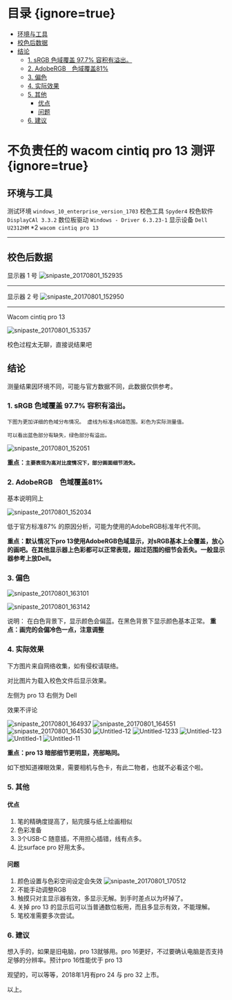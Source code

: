 # 目录 {ignore=true}
<!-- @import "[TOC]" {cmd="toc" depthFrom=1 depthTo=6 orderedList=false} -->
<!-- code_chunk_output -->

* [环境与工具](#环境与工具)
* [校色后数据](#校色后数据)
* [结论](#结论)
	* [1. sRGB 色域覆盖 97.7% 容积有溢出。](#1-srgb-色域覆盖-977-容积有溢出)
	* [2.  AdobeRGB　色域覆盖81%](#2-adobergb-色域覆盖81)
	* [3. 偏色](#3-偏色)
	* [4. 实际效果](#4-实际效果)
	* [5. 其他](#5-其他)
		* [优点](#优点)
		* [问题](#问题)
	* [6. 建议](#6-建议)

<!-- /code_chunk_output -->


# 不负责任的 wacom cintiq pro 13 测评 {ignore=true}

##  环境与工具

测试环境 `windows_10_enterprise_version_1703`
校色工具 `Spyder4`
校色软件 `DisplayCAl 3.3.2`
数位板驱动 `Windows - Driver 6.3.23-1`
显示设备 `Dell U2312HM` *2 `wacom cintiq pro 13`

-----

## 校色后数据

显示器 1 号
![snipaste_20170801_152935](https://i.loli.net/2017/08/01/59802f0269cfe.png)
<!-- ![snipaste_20170801_152950](/assets/snipaste_20170801_152950.png) -->

---

显示器 2 号
![snipaste_20170801_152950](https://i.loli.net/2017/08/01/59802f0cafa00.png)
<!-- ![snipaste_20170801_152935](/assets/snipaste_20170801_152935.png) -->

-----

 Wacom cintiq pro 13
 <!-- ![snipaste_20170801_153357](/assets/snipaste_20170801_153357.png) -->
 ![snipaste_20170801_153357](https://i.loli.net/2017/08/01/59802fda5f34f.png)

校色过程太无聊，直接说结果吧

## 结论

测量结果因环境不同，可能与官方数据不同，此数据仅供参考。

### 1. sRGB 色域覆盖 97.7% 容积有溢出。

    下图为更加详细的色域分布情况。 虚线为标准sRGB范围。彩色为实际测量值。

    可以看出蓝色部分有缺失，绿色部分有溢出。

<!-- ![snipaste_20170801_152051](/assets/snipaste_20170801_152051.png) -->
![snipaste_20170801_152051](https://i.loli.net/2017/08/01/5980375e3837f.png)

**重点：`主要表现为高对比度情况下，部分画面细节消失。`**

### 2.  AdobeRGB　色域覆盖81%  
基本说明同上　
<!-- ![snipaste_20170801_152034](/assets/snipaste_20170801_152034.png) -->
![snipaste_20170801_152034](https://i.loli.net/2017/08/01/5980376e8732e.png)

低于官方标准87% 的原因分析，可能为使用的AdobeRGB标准年代不同。

**重点：默认情况下pro 13使用AdobeRGB色域显示，对sRGB基本上全覆盖，放心的画吧。在其他显示器上色彩都可以正常表现，超过范围的细节会丢失。一般显示器参考上放Dell。**

### 3. 偏色

<!-- ![snipaste_20170801_163101](/assets/snipaste_20170801_163101.png) -->
![snipaste_20170801_163101](https://i.loli.net/2017/08/01/59803d399f503.png)
<!-- ![snipaste_20170801_163142](/assets/snipaste_20170801_163142.png) -->
![snipaste_20170801_163142](https://i.loli.net/2017/08/01/59803d6786330.png)

说明： 在白色背景下，显示颜色会偏蓝。在黑色背景下显示颜色基本正常。
**重点：画完的会偏冷色一点，注意调整**

### 4. 实际效果

下方图片来自网络收集，如有侵权请联络。

对比图片为载入校色文件后显示效果。

左侧为 pro 13 右侧为 Dell

效果不评论

![snipaste_20170801_164937](https://i.loli.net/2017/08/01/598042b50d3b9.png)
![snipaste_20170801_164551](https://ooo.0o0.ooo/2017/08/01/598042e62c526.png)
![snipaste_20170801_164530](https://i.loli.net/2017/08/01/598042ee37ba7.png)
![Untitled-12](https://i.loli.net/2017/08/01/598042f8b0644.png)
![Untitled-1233](https://i.loli.net/2017/08/01/5980430821d26.png)
![Untitled-123](https://i.loli.net/2017/08/01/598043131ae96.png)
![Untitled-1](https://i.loli.net/2017/08/01/5980431b9ed35.png)
![Untitled-11](https://ooo.0o0.ooo/2017/08/01/59804324c623e.png)
<!-- ![snipaste_20170801_164530](/assets/snipaste_20170801_164530.png) -->
<!-- ![snipaste_20170801_164551](/assets/snipaste_20170801_164551.png) -->
<!-- ![snipaste_20170801_164937](/assets/snipaste_20170801_164937.png) -->
<!-- ![Untitled-1](/assets/Untitled-1.png)
<!-- ![Untitled-11](/assets/Untitled-11.png) -->
<!-- ![Untitled-12](/assets/Untitled-12.png) -->
<!-- ![Untitled-123](/assets/Untitled-123.png) -->
<!-- ![Untitled-1233](/assets/Untitled-1233.png) -->

**重点：pro 13 暗部细节更明显，亮部略同。**

如下想知道裸眼效果，需要相机与色卡，有此二物者，也就不必看这个啦。

### 5. 其他

#### 优点
 1. 笔的精确度提高了，贴完膜与纸上绘画相似
 2. 色彩准备
 3. 3个USB-C 随意插，不用担心插错，线有点多。
 4. 比surface pro 好用太多。

#### 问题
 1.  颜色设置与色彩空间设定会失效
![snipaste_20170801_170512](https://i.loli.net/2017/08/01/59804568d622c.png)
 2. 不能手动调整RGB
 3. 触摸只对主显示器有效，多显示无解。到手时差点以为坏掉了。
 4. 关掉 pro 13 的显示后可以当普通数位板用，而且多显示有效，不能理解。
 5. 笔校准需要多次尝试。

### 6. 建议

想入手的，如果是旧电脑，pro 13就够用。pro 16更好，不过要确认电脑是否支持足够的分辨率。预计pro 16性能优于 pro 13

观望的，可以等等，2018年1月有pro 24 与 pro 32 上市。

以上。
